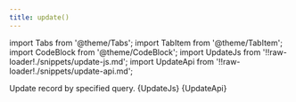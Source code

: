 ```yaml
---
title: update()
---
```


import Tabs from '@theme/Tabs';
import TabItem from '@theme/TabItem';
import CodeBlock from '@theme/CodeBlock';
import UpdateJs from '!!raw-loader!./snippets/update-js.md';
import UpdateApi from '!!raw-loader!./snippets/update-api.md';

Update record by specified query.
<Tabs>
  <TabItem value="javascript" label="Javascript" default>
    <CodeBlock className="language-jsx">
      {UpdateJs}
    </CodeBlock>
  </TabItem>
  <TabItem value="API" label="API">
    <CodeBlock className="language-jsx" title="[PATCH]">
      {UpdateApi}
    </CodeBlock>
  </TabItem>
</Tabs>
